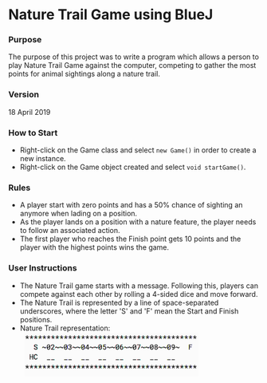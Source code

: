 # Nature Trail Game using BlueJ
 
 
### Purpose
The purpose of this project was to write a program which allows a person to play Nature Trail Game against the computer, competing to gather the most points for animal sightings along a nature trail.


### Version 
18 April 2019


### How to Start
* Right-click on the Game class and select `new Game()` in order to create a new instance. 
* Right-click on the Game object created and select `void startGame()`. 


### Rules
* A player start with zero points and has a 50% chance of sighting an anymore when lading on a position. 
* As the player lands on a position with a nature feature, the player needs to follow an associated action.
* The first player who reaches the Finish point gets 10 points and the player with the highest points wins the game.


### User Instructions
* The Nature Trail game starts with a message. Following this, players can compete against each other by rolling a 4-sided dice and move forward. 
* The Nature Trail is represented by a line of space-separated underscores, where the letter 'S' and 'F' mean the Start and Finish positions. 
* Nature Trail representation:<br/>
&nbsp;&nbsp;<img src="images/nature_trail_representation.png" width="350">

